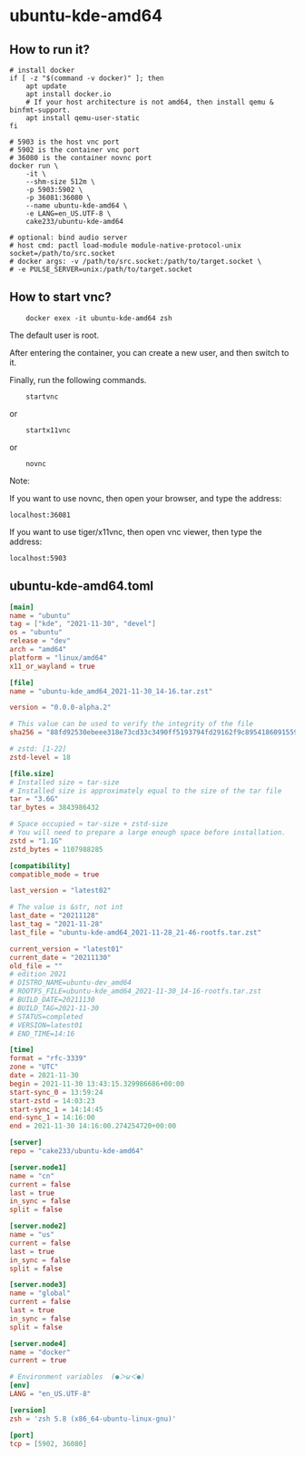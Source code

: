 # ubuntu-kde-amd64

## How to run it?

```shell
# install docker
if [ -z "$(command -v docker)" ]; then
    apt update
    apt install docker.io
    # If your host architecture is not amd64, then install qemu & binfmt-support.
    apt install qemu-user-static
fi

# 5903 is the host vnc port
# 5902 is the container vnc port
# 36080 is the container novnc port
docker run \
    -it \
    --shm-size 512m \
    -p 5903:5902 \
    -p 36081:36080 \
    --name ubuntu-kde-amd64 \
    -e LANG=en_US.UTF-8 \
    cake233/ubuntu-kde-amd64

# optional: bind audio server
# host cmd: pactl load-module module-native-protocol-unix socket=/path/to/src.socket
# docker args: -v /path/to/src.socket:/path/to/target.socket \
# -e PULSE_SERVER=unix:/path/to/target.socket

```

## How to start vnc?

```shell
    docker exex -it ubuntu-kde-amd64 zsh
```

The default user is root.

After entering the container, you can create a new user, and then switch to it.

Finally, run the following commands.

```shell
    startvnc
```

or

```shell
    startx11vnc
```

or

```shell
    novnc
```

Note:

If you want to use novnc, then open your browser, and type the address:

```
localhost:36081
```

If you want to use tiger/x11vnc, then open vnc viewer, then type the address:

```
localhost:5903
```

## ubuntu-kde-amd64.toml

```toml
[main]
name = "ubuntu"
tag = ["kde", "2021-11-30", "devel"]
os = "ubuntu"
release = "dev"
arch = "amd64"
platform = "linux/amd64"
x11_or_wayland = true

[file]
name = "ubuntu-kde_amd64_2021-11-30_14-16.tar.zst"

version = "0.0.0-alpha.2"

# This value can be used to verify the integrity of the file
sha256 = "88fd92530ebeee318e73cd33c3490ff5193794fd29162f9c89541860915590ff"

# zstd: [1-22]
zstd-level = 18

[file.size]
# Installed size ≈ tar-size
# Installed size is approximately equal to the size of the tar file
tar = "3.6G"
tar_bytes = 3843986432

# Space occupied ≈ tar-size + zstd-size
# You will need to prepare a large enough space before installation.
zstd = "1.1G"
zstd_bytes = 1107988285

[compatibility]
compatible_mode = true

last_version = "latest02"

# The value is &str, not int
last_date = "20211128"
last_tag = "2021-11-28"
last_file = "ubuntu-kde-amd64_2021-11-28_21-46-rootfs.tar.zst"

current_version = "latest01"
current_date = "20211130"
old_file = ""
# edition 2021
# DISTRO_NAME=ubuntu-dev_amd64
# ROOTFS_FILE=ubuntu-kde_amd64_2021-11-30_14-16-rootfs.tar.zst
# BUILD_DATE=20211130
# BUILD_TAG=2021-11-30
# STATUS=completed
# VERSION=latest01
# END_TIME=14:16

[time]
format = "rfc-3339"
zone = "UTC"
date = 2021-11-30
begin = 2021-11-30 13:43:15.329986686+00:00
start-sync_0 = 13:59:24
start-zstd = 14:03:23
start-sync_1 = 14:14:45
end-sync_1 = 14:16:00
end = 2021-11-30 14:16:00.274254720+00:00

[server]
repo = "cake233/ubuntu-kde-amd64"

[server.node1]
name = "cn"
current = false
last = true
in_sync = false
split = false

[server.node2]
name = "us"
current = false
last = true
in_sync = false
split = false

[server.node3]
name = "global"
current = false
last = true
in_sync = false
split = false

[server.node4]
name = "docker"
current = true

# Environment variables  (●＞ω＜●)
[env]
LANG = "en_US.UTF-8"

[version]
zsh = 'zsh 5.8 (x86_64-ubuntu-linux-gnu)'

[port]
tcp = [5902, 36080]
```
